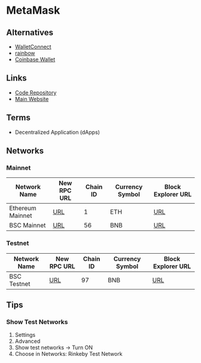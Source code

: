 # MetaMask

## Alternatives

- [WalletConnect](https://walletconnect.com/)
- [rainbow](https://rainbow.me/)
- [Coinbase Wallet](https://coinbase.com/wallet)

## Links

- [Code Repository](https://github.com/MetaMask/metamask-extension)
- [Main Website](https://metamask.io/)

## Terms

- Decentralized Application (dApps)

## Networks

### Mainnet

| Network Name     | New RPC URL                              | Chain ID | Currency Symbol | Block Explorer URL          |
| ---------------- | ---------------------------------------- | -------- | --------------- | --------------------------- |
| Ethereum Mainnet | [URL](https://mainnet.infura.io/v3/)     | 1        | ETH             | [URL](https://etherscan.io) |
| BSC Mainnet      | [URL](https://bsc-dataseed.binance.org/) | 56       | BNB             | [URL](https://bscscan.com)  |

### Testnet

| Network Name | New RPC URL                                            | Chain ID | Currency Symbol | Block Explorer URL                 |
| ------------ | ------------------------------------------------------ | -------- | --------------- | ---------------------------------- |
| BSC Testnet  | [URL](https://data-seed-prebsc-1-s1.binance.org:8545/) | 97       | BNB             | [URL](https://testnet.bscscan.com) |

## Tips

### Show Test Networks

1. Settings
2. Advanced
3. Show test networks -> Turn ON
4. Choose in Networks: Rinkeby Test Network
